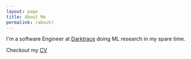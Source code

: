 ```yaml
---
layout: page
title: About Me
permalink: /about/
---
```


I'm a software Engineer at [Darktrace](https://www.darktrace.com/) doing ML research in my spare time.

Checkout my [CV](https://github.com/Fraser-Greenlee/cv/raw/main/Fraser-Greenlee-CV.pdf)
